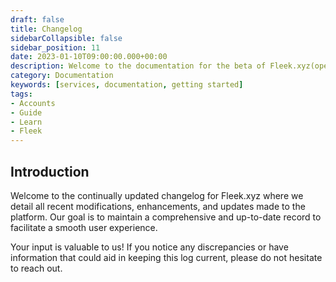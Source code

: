 ```yaml
---
draft: false
title: Changelog
sidebarCollapsible: false
sidebar_position: 11
date: 2023-01-10T09:00:00.000+00:00
description: Welcome to the documentation for the beta of Fleek.xyz(opens in a new tab). Whether you are an expert or an absolute beginner, you'll find your answers here.
category: Documentation
keywords: [services, documentation, getting started]
tags:
- Accounts
- Guide
- Learn
- Fleek
---
```


## Introduction

Welcome to the continually updated changelog for Fleek.xyz where we detail all recent modifications, enhancements, and updates made to the platform. Our goal is to maintain a comprehensive and up-to-date record to facilitate a smooth user experience.

Your input is valuable to us! If you notice any discrepancies or have information that could aid in keeping this log current, please do not hesitate to reach out.